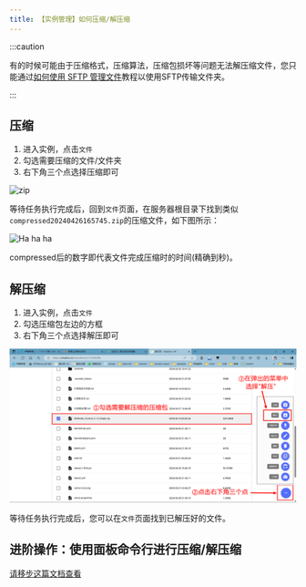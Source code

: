 ```yaml
---
title: 【实例管理】如何压缩/解压缩
---
```


:::caution

有的时候可能由于压缩格式，压缩算法，压缩包损坏等问题无法解压缩文件，您只能通过[如何使用 SFTP 管理文件](30-sftp.md)教程以使用SFTP传输文件夹。

:::

## 压缩

1. 进入实例，点击`文件`
2. 勾选需要压缩的文件/文件夹
3. 右下角三个点选择压缩即可

![zip](../static/img/pages/zip-1.png)

等待任务执行完成后，回到`文件`页面，在服务器根目录下找到类似`compressed20240426165745.zip`的压缩文件，如下图所示：

![Ha ha ha](../static/img/pages/zip-2.png)

compressed后的数字即代表文件完成压缩时的时间(精确到秒)。

## 解压缩

1. 进入实例，点击`文件`
2. 勾选压缩包左边的方框
3. 右下角三个点选择解压即可

![unzip](../static/img/pages/unzip-1.png)

等待任务执行完成后，您可以在`文件`页面找到已解压好的文件。

## 进阶操作：使用面板命令行进行压缩/解压缩

[请移步这篇文档查看](./Advancedoperations/1-zip_in_start_sh.md)
